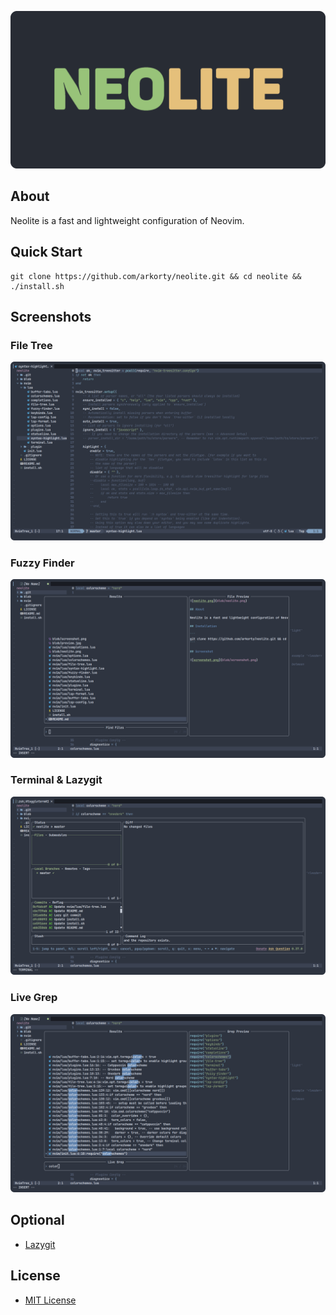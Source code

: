 ![neolite.png](blob/neolite.png)

## About

Neolite is a fast and lightweight configuration of Neovim.

## Quick Start

```
git clone https://github.com/arkorty/neolite.git && cd neolite && ./install.sh
```

## Screenshots

### File Tree

![file-tree.png](blob/file-tree.png)

### Fuzzy Finder

![fuzzy-finder.png](blob/fuzzy-finder.png)

### Terminal & Lazygit

![lazygit.png](blob/lazygit.png)

### Live Grep

![live-grep.png](blob/live-grep.png)

## Optional

- [Lazygit](https://github.com/jesseduffield/lazygit)

## License

- [MIT License](LICENSE)
